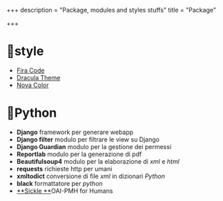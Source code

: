 +++
description = "Package, modules and styles stuffs"
title = "Package"

+++
# 🎨style

* [Fira Code](https://github.com/tonsky/FiraCode)
* [Dracula Theme](https://draculatheme.com)
* [Nova Color](https://trevordmiller.com/projects/nova)

# 🐍Python

* **Django** framework per generare webapp
* **Django filter** modulo per filtrare le view su Django
* **Django Guardian** modulo per la gestione dei permessi
* **Reportlab** modulo per la generazione di pdf
* **Beautifulsoup4** modulo per la elaborazione di _xml_ e _html_
* **requests** richieste http per umani
* **xmltodict** conversione di file _xml_ in dizionari _Python_
* **black** formattatore per _python_
* [**Sickle **](https://github.com/mloesch/sickle "sickle")OAI-PMH for Humans